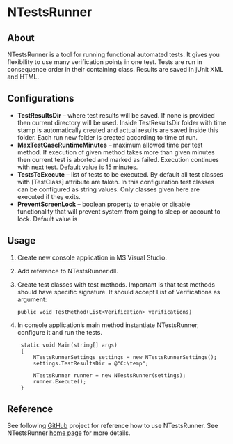 # NTestsRunner
## About
NTestsRunner is a tool for running functional automated tests. It gives you flexibility to use many verification points in one test. Tests are run in consequence order in their containing class. Results are saved in jUnit XML and HTML.

## Configurations
- **TestResultsDir** – where test results will be saved. If none is provided then current directory will be used. Inside TestResultsDir folder with time stamp is automatically created and actual results are saved inside this folder. Each run new folder is created according to time of run.
- **MaxTestCaseRuntimeMinutes** – maximum allowed time per test method. If execution of given method takes more than given minutes then current test is aborted and marked as failed. Execution continues with next test. Default value is 15 minutes.
- **TestsToExecute** – list of tests to be executed. By default all test classes with [TestClass] attribute are taken. In this configuration test classes can be configured as string values. Only classes given here are executed if they exits.
- **PreventScreenLock** – boolean property to enable or disable functionality that will prevent system from going to sleep or account to lock. Default value is


## Usage
1. Create new console application in MS Visual Studio.
2. Add reference to NTestsRunner.dll.
3. Create test classes with test methods. Important is that test methods should have specific signature. It should accept List of Verifications as argument:

	`public void TestMethod(List<Verification> verifications)`

4. In console application’s main method instantiate NTestsRunner, configure it and run the tests.

    	static void Main(string[] args)
    	{
			NTestsRunnerSettings settings = new NTestsRunnerSettings();
            settings.TestResultsDir = @"C:\temp";
    		
			NTestsRunner runner = new NTestsRunner(settings);
            runner.Execute();
    	}
    
## Reference
See following <a target="_blank" href="https://github.com/llatinov/NTestsRunner">GitHub</a> project for reference how to use NTestsRunner. See NTestsRunner <a target="_blank" href="http://automationrhapsody.com/ntestsrunner/">home page</a> for more details.
